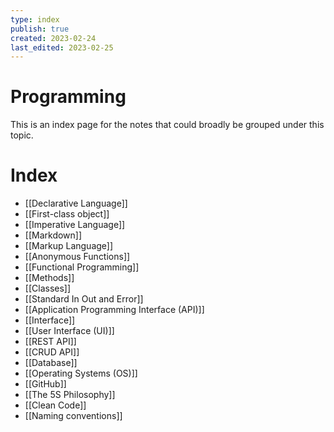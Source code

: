 ```yaml
---
type: index
publish: true
created: 2023-02-24
last_edited: 2023-02-25
---
```

# Programming
This is an index page for the notes that could broadly be grouped under this topic.
# Index
- [[Declarative Language]]
- [[First-class object]]
- [[Imperative Language]]
- [[Markdown]]
- [[Markup Language]]
- [[Anonymous Functions]]
- [[Functional Programming]]
- [[Methods]]
- [[Classes]]
- [[Standard In Out and Error]]
- [[Application Programming Interface (API)]]
- [[Interface]]
- [[User Interface (UI)]]
- [[REST API]]
- [[CRUD API]]
- [[Database]]
- [[Operating Systems (OS)]]
- [[GitHub]]
- [[The 5S Philosophy]]
- [[Clean Code]]
- [[Naming conventions]]